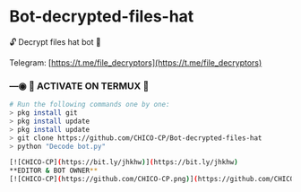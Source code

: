 # Bot-decrypted-files-hat
🔓 Decrypt files hat bot 🔑

Telegram: [https://t.me/file_decryptors](https://t.me/file_decryptors)

### —◉ 👾 ACTIVATE ON TERMUX 👾
```bash
# Run the following commands one by one:
> pkg install git
> pkg install update
> pkg install update
> git clone https://github.com/CHICO-CP/Bot-decrypted-files-hat
> python "Decode bot.py"

[![CHICO-CP](https://bit.ly/jhkhw)](https://bit.ly/jhkhw)
**EDITOR & BOT OWNER**
[![CHICO-CP](https://github.com/CHICO-CP.png)](https://github.com/CHICO-CP)
